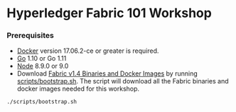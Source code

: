 # Hyperledger Fabric 101 Workshop


### Prerequisites

- [Docker](https://www.docker.com/get-started) version 17.06.2-ce or greater is required.
- [Go](https://golang.org/dl/) 1.10 or Go 1.11
- [Node](https://nodejs.org/en/download/releases/) 8.9.0 or 9.0
- Download [Fabric v1.4 Binaries and Docker Images](https://hyperledger-fabric.readthedocs.io/en/release-1.4/install.html)
by running [scripts/bootstrap.sh](scripts/bootstrap.sh). The script will download
all the Fabric binaries and docker images needed for this workshop.
```
./scripts/bootstrap.sh
```
